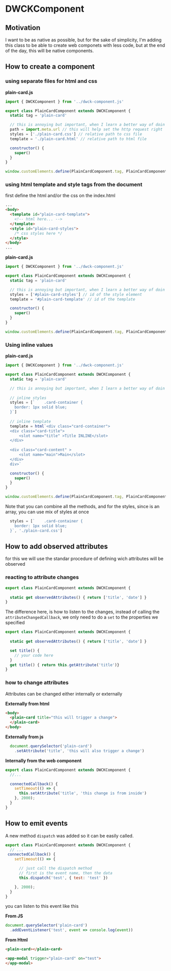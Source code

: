 # DWCKComponent

## Motivation
I want to be as native as possible, but for the sake of simplicity, I'm adding this class to be able to create web componets with less code, but at the end of the day, this will be native components.

## How to create a component

### using separate files for html and css

**plain-card.js** 
```js
import { DWCKComponent } from '../dwck-component.js'

export class PlainCardComponent extends DWCKComponent {
  static tag = 'plain-card'

  // this is annoying but important, when I learn a better way of doin it, I will do it
  path = import.meta.url // this will help set the http request right
  styles = ['./plain-card.css'] // relative path to css file
  template = './plain-card.html' // relative path to html file

  constructor() {
    super()
  }
}

window.customElements.define(PlainCardComponent.tag, PlainCardComponent)
```

### using html template and style tags from the document

first define the html and/or the css on the index.html

```html
...
<body>
  <template id="plain-card-template">
    <!-- html here... -->
  </template>
  <style id="plain-card-styles">
    /* css styles here */
  </style>
</body>
...
```

**plain-card.js** 
```js
import { DWCKComponent } from '../dwck-component.js'

export class PlainCardComponent extends DWCKComponent {
  static tag = 'plain-card'

  // this is annoying but important, when I learn a better way of doin it, I will do it
  styles = ['#plain-card-styles'] // id of the style element
  template = '#plain-card-template' // id of the template

  constructor() {
    super()
  }
}

window.customElements.define(PlainCardComponent.tag, PlainCardComponent)
```


### Using inline values

**plain-card.js** 
```js
import { DWCKComponent } from '../dwck-component.js'

export class PlainCardComponent extends DWCKComponent {
  static tag = 'plain-card'

  // this is annoying but important, when I learn a better way of doin it, I will do it
  
  // inline styles
  styles = [`    .card-container {
    border: 1px solid blue;
  }`]
  
  // inline template
  template = html`<div class="card-container">
  <div class="card-title">
      <slot name="title" >Title INLINE</slot>
  </div>
    
  <div class="card-content" >
      <slot name="main">Main</slot>
  </div>
  div>`

  constructor() {
    super()
  }
}

window.customElements.define(PlainCardComponent.tag, PlainCardComponent)
```

Note that you can combine all the methods, and for the styles, since is an array, you can use mix of styles at once

```js
  styles = [`    .card-container {
    border: 1px solid blue;
  }`, './plain-card.css']
```



## How to add observed attributes

for this we will use the standar procedure of defining wich attributes will be observed


### reacting to attribute changes

```js
export class PlainCardComponent extends DWCKComponent {
 
  static get observedAttributes() { return ['title', 'date'] }
}
```

The difference here, is how to listen to the changes, instead of calling the `attributeChangedCallback`, we only need to do a `set` to the properties we specified

```js
export class PlainCardComponent extends DWCKComponent {
 
  static get observedAttributes() { return ['title', 'date'] }

  set title() {
    // your code here
  }
  get title() { return this.getAttribute('title')}
}
```


### how to change attributes

Attributes can be changed either internally or externally

**Externally from html**
```html
<body>
  <plain-card title="this will trigger a change">
  </plain-card>
</body>
```

**Externally from js**
```js
  document.querySelector('plain-card')
    .setAttribute('title', 'this will also trigger a change')
```

**Internally from the web component**
```js
export class PlainCardComponent extends DWCKComponent {
  //...

  connectedCallback() {
    setTimeout(() => {
      this.setAttribute('title', 'this change is from inside')
    }, 2000);
  }
}
```


## How to emit events

A new method `dispatch` was added so it can be easily called.

```js
export class PlainCardComponent extends DWCKComponent {
  // ...
 connectedCallback() {
    setTimeout(() => {

      // just call the dispatch method
      // first is the event name, then the data
      this.dispatch('test', { test: 'test' })

    }, 2000);
  }
}
```


you can listen to this event like this

**From JS**
```js
document.querySelector('plain-card')
  .addEventListener('test', event => console.log(event))
```

**From Html**
```html
<plain-card></plain-card>

<app-modal trigger="plain-card" on="test">
</app-modal>

```
